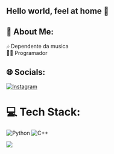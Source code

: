 ## Hello world, feel at home 👋
## 💫 About Me:
🎶 Dependente da musica<br>👨‍💻 Programador


## 🌐 Socials:
[![Instagram](https://img.shields.io/badge/Instagram-%23E4405F.svg?logo=Instagram&logoColor=white)](https://instagram.com/kauehxz) 

# 💻 Tech Stack:
![Python](https://img.shields.io/badge/python-3670A0?style=for-the-badge&logo=python&logoColor=ffdd54) ![C++](https://img.shields.io/badge/c++-%2300599C.svg?style=for-the-badge&logo=c%2B%2B&logoColor=white)

[![](https://visitcount.itsvg.in/api?id=KaueAmbrosio&icon=0&color=0)](https://visitcount.itsvg.in)

<!-- Proudly created with GPRM ( https://gprm.itsvg.in ) -->



<!--
**KaueAmbrosio/kaueambrosio** is a ✨ _special_ ✨ repository because its `README.md` (this file) appears on your GitHub profile.

Here are some ideas to get you started:

- 🔭 I’m currently working on ...
- 🌱 I’m currently learning ...
- 👯 I’m looking to collaborate on ...
- 🤔 I’m looking for help with ...
- 💬 Ask me about ...
- 📫 How to reach me: ...
- 😄 Pronouns: ...
- ⚡ Fun fact: ...
-->
